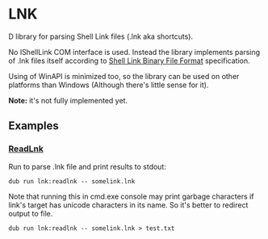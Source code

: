 # LNK

D library for parsing Shell Link files (.lnk aka shortcuts). 

No IShellLink COM interface is used. Instead the library implements parsing of 
.lnk files itself according to [Shell Link Binary File Format](https://msdn.microsoft.com/en-us/library/dd871305.aspx) specification.

Using of WinAPI is minimized too, so the library can be used on other platforms 
than Windows (Although there's little sense for it).

**Note:** it's not fully implemented yet.

## Examples

### [ReadLnk](examples/readlnk/source/app.d)

Run to parse .lnk file and print results to stdout:

    dub run lnk:readlnk -- somelink.lnk

Note that running this in cmd.exe console may print garbage characters if 
link's target has unicode characters in its name. So it's better to redirect output to file.

    dub run lnk:readlnk -- somelink.lnk > test.txt
